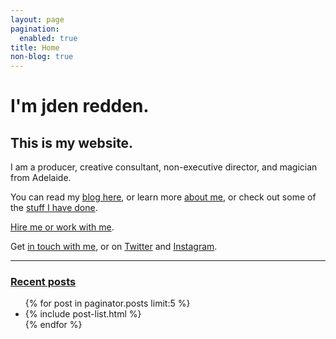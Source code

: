 ```yaml
---
layout: page
pagination:
  enabled: true
title: Home
non-blog: true
---
```


# I'm jden redden.

## This is my website. 

I am a producer, creative consultant, non-executive director, and magician from Adelaide. 

You can read my [blog here](/blog), or learn more [about me](/about), or check out some of the [stuff I have done](/projects).

[Hire me or work with me](/cv). 

Get [in touch with me](/about#contact), or on [Twitter](https://www.twitter.com/jden) and [Instagram](https://www.instagram.com/jden).

<hr>

<aside class="related">
  <h3><a href="/blog">Recent posts</a></h3>
  <ul class="related-posts">
    {% for post in paginator.posts limit:5 %}
      <li class="archive-posts">
        {% include post-list.html %}
      </li>
    {% endfor %}
  </ul>
</aside>